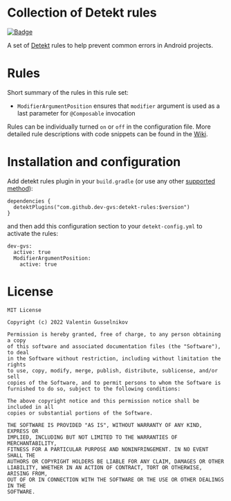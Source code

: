 # Collection of Detekt rules

[![Badge](https://img.shields.io/jitpack/v/github/dev-gvs/detekt-rules?style=plastic)](https://jitpack.io/#dev-gvs/detekt-rules)

A set of [Detekt](https://detekt.dev) rules to help prevent common errors in Android projects.

# Rules

Short summary of the rules in this rule set:

- `ModifierArgumentPosition` ensures that `modifier` argument is used as a last parameter for `@Composable` invocation


Rules can be individually turned `on` or `off` in the configuration file.
More detailed rule descriptions with code snippets can be found in the [Wiki](https://github.com/dev-gvs/detekt-rules/wiki).

# Installation and configuration

Add detekt rules plugin in your `build.gradle` (or use any other [supported method](https://detekt.dev/docs/introduction/extensions#let-detekt-know-about-your-extensions)):
```
dependencies {
  detektPlugins("com.github.dev-gvs:detekt-rules:$version")
}
```
and then add this configuration section to your `detekt-config.yml` to activate the rules:
```
dev-gvs:
  active: true
  ModifierArgumentPosition:
    active: true
```

# License
```
MIT License

Copyright (c) 2022 Valentin Gusselnikov

Permission is hereby granted, free of charge, to any person obtaining a copy
of this software and associated documentation files (the "Software"), to deal
in the Software without restriction, including without limitation the rights
to use, copy, modify, merge, publish, distribute, sublicense, and/or sell
copies of the Software, and to permit persons to whom the Software is
furnished to do so, subject to the following conditions:

The above copyright notice and this permission notice shall be included in all
copies or substantial portions of the Software.

THE SOFTWARE IS PROVIDED "AS IS", WITHOUT WARRANTY OF ANY KIND, EXPRESS OR
IMPLIED, INCLUDING BUT NOT LIMITED TO THE WARRANTIES OF MERCHANTABILITY,
FITNESS FOR A PARTICULAR PURPOSE AND NONINFRINGEMENT. IN NO EVENT SHALL THE
AUTHORS OR COPYRIGHT HOLDERS BE LIABLE FOR ANY CLAIM, DAMAGES OR OTHER
LIABILITY, WHETHER IN AN ACTION OF CONTRACT, TORT OR OTHERWISE, ARISING FROM,
OUT OF OR IN CONNECTION WITH THE SOFTWARE OR THE USE OR OTHER DEALINGS IN THE
SOFTWARE.
```
